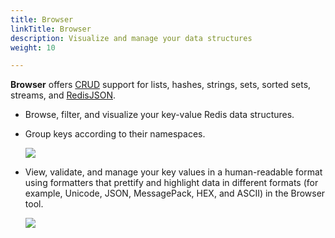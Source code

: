```yaml
---
title: Browser
linkTitle: Browser
description: Visualize and manage your data structures
weight: 10

---
```


**Browser** offers [CRUD](https://en.wikipedia.org/wiki/Create,_read,_update_and_delete) support for lists, hashes, strings, sets, sorted sets, streams, and [RedisJSON](/docs/stack/json).

* Browse, filter, and visualize your key-value Redis data structures. 

* Group keys according to their namespaces.

  <img src="../../images/Browser.png">

* View, validate, and manage your key values in a human-readable format using formatters that prettify and highlight data in different formats (for example, Unicode, JSON, MessagePack, HEX, and ASCII) in the Browser tool.

  <img src="../../images/data_formatting.png">